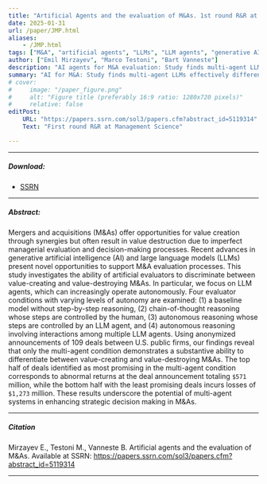 ```yaml
---
title: "Artificial Agents and the evaluation of M&As. 1st round R&R at Management Science" 
date: 2025-01-31
url: /paper/JMP.html
aliases: 
    - /JMP.html
tags: ["M&A", "artificial agents", "LLMs", "LLM agents", "generative AI", "strategic decision making"]
author: ["Emil Mirzayev", "Marco Testoni", "Bart Vanneste"]
description: "AI agents for M&A evaluation: Study finds multi-agent LLMs can differentiate value-creating vs. value-destroying deals, aiding strategic decisions" 
summary: "AI for M&A: Study finds multi-agent LLMs effectively differentiate value-creating vs. value-destroying deals. Highlights potential of autonomous AI agents for enhancing strategic M&A decision support."
# cover:
#     image: "/paper_figure.png"
#     alt: "Figure title (preferably 16:9 ratio: 1280x720 pixels)"
#     relative: false
editPost:
    URL: "https://papers.ssrn.com/sol3/papers.cfm?abstract_id=5119314"
    Text: "First round R&R at Management Science"

---
```


---

##### Download:

- [SSRN](https://papers.ssrn.com/sol3/papers.cfm?abstract_id=5119314)
<!-- - [Online appendix](appendix.pdf)
- [Code and data](https://github.com/paper_repo) -->

---

##### Abstract:

Mergers and acquisitions (M&As) offer opportunities for value creation through synergies but often result in value destruction due to imperfect managerial evaluation and decision-making processes. Recent advances in generative artificial intelligence (AI) and large language models (LLMs) present novel opportunities to support M&A evaluation processes. This study investigates the ability of artificial evaluators to discriminate between value-creating and value-destroying M&As. In particular, we focus on LLM agents, which can increasingly operate autonomously. Four evaluator conditions with varying levels of autonomy are examined: (1) a baseline model without step-by-step reasoning, (2) chain-of-thought reasoning whose steps are controlled by the human, (3) autonomous reasoning whose steps are controlled by an LLM agent, and (4) autonomous reasoning involving interactions among multiple LLM agents. Using anonymized announcements of 109 deals between U.S. public firms, our findings reveal that only the multi-agent condition demonstrates a substantive ability to differentiate between value-creating and value-destroying M&As. The top half of deals identified as most promising in the multi-agent condition corresponds to abnormal returns at the deal announcement totaling `$571` million, while the bottom half with the least promising deals incurs losses of `$1,273` million. These results underscore the potential of multi-agent systems in enhancing strategic decision making in M&As.

---

<!-- ##### Figure X:  Figure title

![](figurex.png)

--- -->

##### Citation

Mirzayev E., Testoni M., Vanneste B. Artificial agents and the evaluation of M&As. Available at SSRN: https://papers.ssrn.com/sol3/papers.cfm?abstract_id=5119314

<!-- ```BibTeX
@article{AAYY,
author = {Author 1 and Author 2},
doi = {paper_doi},
journal = {Journal},
number = {Issue},
pages = {XXX--YYY},
title = {Title},
volume = {Volume},
year = {Year}}
``` -->

---

<!-- ##### Related material

+ [Presentation slides](presentation.pdf) -->